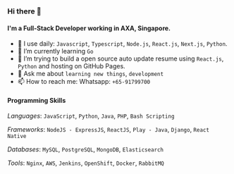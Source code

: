 ### Hi there 👋

#### I'm a Full-Stack Developer working in AXA, Singapore.

- 🔭 I use daily: `Javascript`, `Typescript`,  `Node.js`, `React.js`, `Next.js`, `Python`.
- 🌱 I’m currently learning `Go`
- 👯 I’m trying to build a open source auto update resume using `React.js`, `Python` and hosting on GitHub Pages.
- 💬 Ask me about `learning new things`, `development`
- 📫 How to reach me: Whatsapp: `+65-91799700`

#### Programming Skills

*Languages*: `JavaScript`, `Python`, `Java`, `PHP`, `Bash Scripting`

*Frameworks*: `NodeJS - ExpressJS`, `ReactJS`, `Play - Java`, `Django`, `React Native`

*Databases*: `MySQL`, `PostgreSQL`, `MongoDB`, `Elasticsearch`

*Tools*: `Nginx`, `AWS`, `Jenkins`, `OpenShift`, `Docker`, `RabbitMQ`
